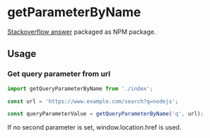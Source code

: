 # getParameterByName

[Stackoverflow answer](https://stackoverflow.com/a/901144/6451184) packaged as NPM package.

## Usage

### Get query parameter from url
```js
import getQueryParameterByName from './index';

const url = 'https://www.example.com/search?q=nodejs';

const queryParameterValue = getQueryParameterByName('q', url);
```

If no second parameter is set, window.location.href is used.